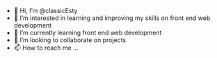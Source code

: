 - 👋 Hi, I’m @classicEsty
- 👀 I’m interested in learning and improving my skills on front end web development
- 🌱 I’m currently learning front end web development 
- 💞️ I’m looking to collaborate on projects
- 📫 How to reach me ...

<!---
classicEsty/classicEsty is a ✨ special ✨ repository because its `README.md` (this file) appears on your GitHub profile.
You can click the Preview link to take a look at your changes.
--->
